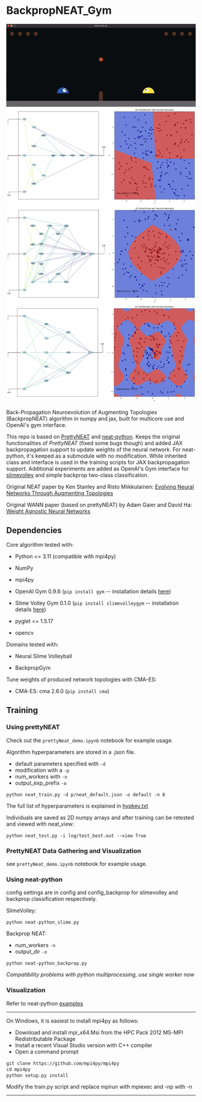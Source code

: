 # BackpropNEAT_Gym
![slimevolley](assets/slimevolley.gif) ![backprop_XOR](assets/backprop_XOR.png)
![backprop_XOR](assets/backprop_circle.png) ![backprop_XOR](assets/backprop_spiral.png)

Back-Propagation Neuroevolution of Augmenting Topologies (BackpropNEAT) algorithm in numpy and jax, built for multicore use and OpenAI's gym interface.

This repo is based on [PrettyNEAT](https://github.com/google/brain-tokyo-workshop/tree/master/WANNRelease/prettyNEAT) and [neat-python](https://github.com/CodeReclaimers/neat-python). Keeps the original functionalities of *PrettyNEAT* (fixed some bugs though) and added JAX backpropagation support to update weights of the neural network. For neat-python, it's keeped as a submodule with no modification. While inherited class and interface is used in the training scripts for JAX backpropagation support. Additional experiments are added as OpenAI's Gym interface for [slimevolley](https://github.com/hardmaru/slimevolleygym) and simple backprop two-class classification. 

Original NEAT paper by Ken Stanley and Risto Miikkulainen: [Evolving Neural Networks Through Augmenting Topologies](http://citeseerx.ist.psu.edu/viewdoc/download?doi=10.1.1.28.5457&rep=rep1&type=pdf)

Original WANN paper (based on prettyNEAT) by Adam Gaier and David Ha: [Weight Agnostic Neural Networks](https://arxiv.org/abs/1906.04358)

## Dependencies

Core algorithm tested with:

- Python <= 3.11 (compatible with mpi4py)

- NumPy

- mpi4py

- OpenAI Gym 0.9.6 (`pip install gym` -- installation details [here](https://github.com/openai/gym))

- Slime Volley Gym 0.1.0 (`pip install slimevolleygym` -- installation details [here](https://github.com/hardmaru/slimevolleygym))

- pyglet <= 1.5.17

- opencv

Domains tested with:

- Neural Slime Volleyball

- BackpropGym

Tune weights of produced network topologies with CMA-ES:

- CMA-ES: cma 2.6.0 (`pip install cma`)

## Training

### Using prettyNEAT

Check out the `prettyNeat_demo.ipynb` notebook for example usage.

Algorithm hyperparameters are stored in a .json file. 
- default parameters specified with `-d`
- modification with a `-p`
- num_workers with `-n`
- output_exp_prefix `-o`

```
python neat_train.py -d p/neat_default.json -o default -n 8
```

The full list of hyperparameters is explained in [hypkey.txt](p/hypkey.txt)

Individuals are saved as 2D numpy arrays and after training can be retested and viewed with neat_view:

```
python neat_test.py -i log/test_best.out --view True
```

### PrettyNEAT Data Gathering and Visualization

see `prettyNeat_demo.ipynb` notebook for example usage.


### Using neat-python

config settings are in config and config_backprop for slimevolley and backprop classification respectively.

SlimeVolley:

```
python neat-python_slime.py
```

Backprop NEAT:

- num_workers `-n` 
- output_dir `-o` 

```
python neat-python_backprop.py
```
*Compatibility problems with python multiprocessing, use single worker now*

### Visualization

Refer to neat-python [examples](https://github.com/CodeReclaimers/neat-python/tree/master/examples)

-----------

On Windows, it is easiest to install mpi4py as follows:

- Download and install mpi_x64.Msi from the HPC Pack 2012 MS-MPI Redistributable Package
- Install a recent Visual Studio version with C++ compiler
- Open a command prompt
```
git clone https://github.com/mpi4py/mpi4py
cd mpi4py
python setup.py install
```
Modify the train.py script and replace mpirun with mpiexec and -np with -n


-----------
